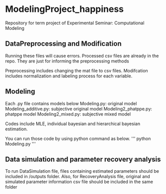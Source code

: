 # ModelingProject_happiness
Repository for term project of Experimental Seminar: Computational Modeling

## DataPreprocessing and Modification
Running these files will cause errors. Processed csv files are already in the repo.
They are just for informing the preprocessing methods

Preprocessing includes changing the mat file to csv files.
Modifcation includes normalization and labeling process for each variable.

## Modeling
Each .py file contains models below
Modeling.py: original model
Modeling_additive.py: subjective original model
Modeling2_phatppe.py: phatppe model
Modeling2_mixed.py: subjective mixed model

Codes include MLE, individual bayesian and hierarchical bayesian estimation. 

You can run those code by using python command as below.
'''
python Modeling.py
'''

## Data simulation and parameter recovery analysis
To run DataSimulation file, files containing estimated parameters should be included in /outputs folder. 
Also, for RecoveryAnalysis file, original and simulated parameter information csv file should be included in the same folder 
